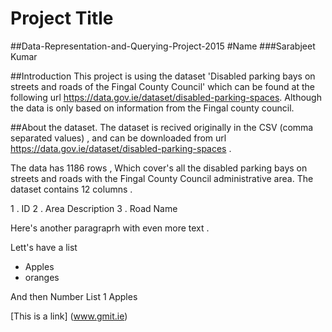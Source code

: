 # Project Title
##Data-Representation-and-Querying-Project-2015
#Name
###Sarabjeet Kumar

##Introduction
This project is using the dataset 'Disabled parking bays on streets and roads of the Fingal County Council' which can be found at the following url https://data.gov.ie/dataset/disabled-parking-spaces. Although the data is only based on information from the Fingal county council.

##About the dataset.
The dataset is recived originally in the CSV (comma separated values) , and can be downloaded from url https://data.gov.ie/dataset/disabled-parking-spaces .

The data has 1186 rows , Which cover's all the disabled parking bays on streets and roads with the Fingal County Council administrative area. The dataset contains 12 columns .

1 . ID
2 . Area Description
3 . Road Name








Here's another paragraprh with even more text . 

Lett's have a list 
- Apples
- oranges 

And then Number List
1 Apples 

[This is a link]  (www.gmit.ie)

